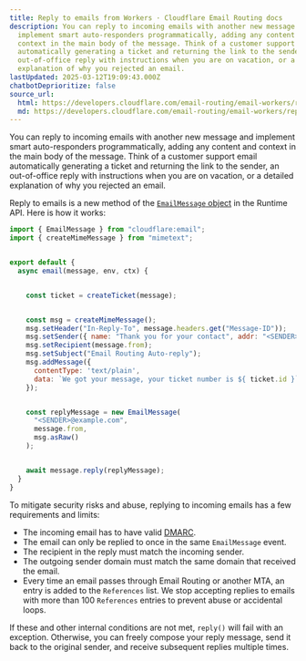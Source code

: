 ```yaml
---
title: Reply to emails from Workers · Cloudflare Email Routing docs
description: You can reply to incoming emails with another new message and
  implement smart auto-responders programmatically, adding any content and
  context in the main body of the message. Think of a customer support email
  automatically generating a ticket and returning the link to the sender, an
  out-of-office reply with instructions when you are on vacation, or a detailed
  explanation of why you rejected an email.
lastUpdated: 2025-03-12T19:09:43.000Z
chatbotDeprioritize: false
source_url:
  html: https://developers.cloudflare.com/email-routing/email-workers/reply-email-workers/
  md: https://developers.cloudflare.com/email-routing/email-workers/reply-email-workers/index.md
---
```


You can reply to incoming emails with another new message and implement smart auto-responders programmatically, adding any content and context in the main body of the message. Think of a customer support email automatically generating a ticket and returning the link to the sender, an out-of-office reply with instructions when you are on vacation, or a detailed explanation of why you rejected an email.

Reply to emails is a new method of the [`EmailMessage` object](https://developers.cloudflare.com/email-routing/email-workers/runtime-api/#emailmessage-definition) in the Runtime API. Here is how it works:

```js
import { EmailMessage } from "cloudflare:email";
import { createMimeMessage } from "mimetext";


export default {
  async email(message, env, ctx) {


    const ticket = createTicket(message);


    const msg = createMimeMessage();
    msg.setHeader("In-Reply-To", message.headers.get("Message-ID"));
    msg.setSender({ name: "Thank you for your contact", addr: "<SENDER>@example.com" });
    msg.setRecipient(message.from);
    msg.setSubject("Email Routing Auto-reply");
    msg.addMessage({
      contentType: 'text/plain',
      data: `We got your message, your ticket number is ${ ticket.id }`
    });


    const replyMessage = new EmailMessage(
      "<SENDER>@example.com",
      message.from,
      msg.asRaw()
    );


    await message.reply(replyMessage);
  }
}
```

To mitigate security risks and abuse, replying to incoming emails has a few requirements and limits:

* The incoming email has to have valid [DMARC](https://www.cloudflare.com/learning/dns/dns-records/dns-dmarc-record/).
* The email can only be replied to once in the same `EmailMessage` event.
* The recipient in the reply must match the incoming sender.
* The outgoing sender domain must match the same domain that received the email.
* Every time an email passes through Email Routing or another MTA, an entry is added to the `References` list. We stop accepting replies to emails with more than 100 `References` entries to prevent abuse or accidental loops.

If these and other internal conditions are not met, `reply()` will fail with an exception. Otherwise, you can freely compose your reply message, send it back to the original sender, and receive subsequent replies multiple times.
